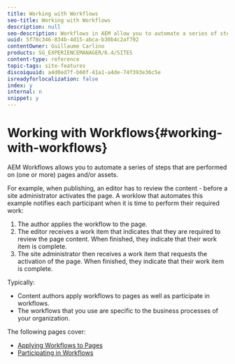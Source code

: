 ```yaml
---
title: Working with Workflows
seo-title: Working with Workflows
description: null
seo-description: Workflows in AEM allow you to automate a series of steps that are performed on a page or asset.
uuid: 5f78c346-834b-4d15-abca-b30b4c2af792
contentOwner: Guillaume Carlino
products: SG_EXPERIENCEMANAGER/6.4/SITES
content-type: reference
topic-tags: site-features
discoiquuid: a4d0ed7f-b60f-41a1-a4de-74f393e36c5e
isreadyforlocalization: false
index: y
internal: n
snippet: y
---
```


# Working with Workflows{#working-with-workflows}

AEM Workflows allows you to automate a series of steps that are performed on (one or more) pages and/or assets.

For example, when publishing, an editor has to review the content - before a site administrator activates the page. A worklow that automates this example notifies each participant when it is time to perform their required work:

1. The author applies the workflow to the page.
1. The editor receives a work item that indicates that they are required to review the page content. When finished, they indicate that their work item is complete.
1. The site administrator then receives a work item that requests the activation of the page. When finished, they indicate that their work item is complete.

Typically:

* Content authors apply workflows to pages as well as participate in workflows.
* The workflows that you use are specific to the business processes of your organization.

The following pages cover:

* [Applying Workflows to Pages](../../authoring/using/workflows-applying.md)
* [Participating in Workflows](../../authoring/using/workflows-participating.md)

